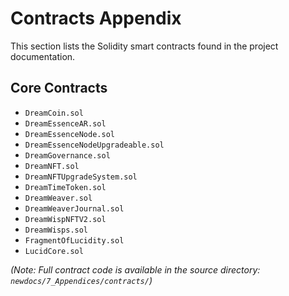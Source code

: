 # Contracts Appendix

This section lists the Solidity smart contracts found in the project documentation.

## Core Contracts

*   `DreamCoin.sol`
*   `DreamEssenceAR.sol`
*   `DreamEssenceNode.sol`
*   `DreamEssenceNodeUpgradeable.sol`
*   `DreamGovernance.sol`
*   `DreamNFT.sol`
*   `DreamNFTUpgradeSystem.sol`
*   `DreamTimeToken.sol`
*   `DreamWeaver.sol`
*   `DreamWeaverJournal.sol`
*   `DreamWispNFTV2.sol`
*   `DreamWisps.sol`
*   `FragmentOfLucidity.sol`
*   `LucidCore.sol`

*(Note: Full contract code is available in the source directory: `newdocs/7_Appendices/contracts/`)*